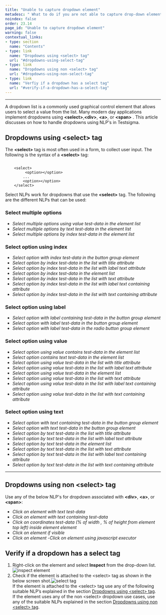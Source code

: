 ```yaml
---
title: "Unable to capture dropdown element"
metadesc: " What to do if you are not able to capture drop-down element."
noindex: false
order: 23.14
page_id: "Unable to capture dropdown element"
warning: false
contextual_links:
- type: section
  name: "Contents"
- type: link
  name: "Dropdowns using <select> tag"
  url: "#dropdowns-using-select-tag"
- type: link
  name: "Dropdowns using non <select> tag"
  url: "#dropdowns-using-non-select-tag"
- type: link
  name: "Verfiy if a dropdown has a select tag"
  url: "#verify-if-a-dropdown-has-a-select-tag"
---
```


---

A dropdown list is a commonly used graphical control element that allows users to select a value from the list. Many modern day applications implement dropdowns using **\<select>**,**\<div>**, **\<a>**, or **\<span>** .
This article discusses on how to handle dropdowns using NLP's in Testsigma.

## **Dropdowns using \<select> tag**

The **\<select>** tag is most often used in a form, to collect user input. The following is the syntax of a **\<select>** tag:


```

    <select>
         <option></option>
        ...
        <option></option>
    </select>
```

Select NLPs work for dropdowns that use the **\<select>** tag. The following are the different NLPs that can be used:

### **Select multiple options**

- *Select multiple options using value test-data in the element list*
- *Select multiple options by text test-data in the element list*
-  *Select multiple options by index test-data in the element list*

### **Select option using index**

- *Select option with index test-data in the button group element*
- *Select option by index test-data in the list with title attribute*
- *Select option by index test-data in the list with label text attribute*
- *Select option by index test-data in the element list*
- *Select option by index test-data in the list with text attribute*
- *Select option by index test-data in the list with label text containing attribute*
- *Select option by index test-data in the list with text containing attribute*


### **Select option using label**

- *Select option with label containing test-data in the button group element*
- *Select option with label test-data in the button group element*
- *Select option with label test-data in the radio button group element*

### **Select option using value**

- *Select option using value contains test-data in the element list*
- *Select option contains text test-data in the element list*
- *Select option using value test-data in the list with title attribute*
- *Select option using value test-data in the list with label text attribute*
- *Select option using value test-data in the element list*
- *Select option using value test-data in the list with text attribute*
- *Select option using value test-data in the list with label text containing attribute*
- *Select option using value test-data in the list with text containing attribute*

### **Select option using text**

- *Select option with text containing test-data in the button group element*
- *Select option with text test-data in the button group element*
- *Select option by text test-data in the list with title attribute*
- *Select option by text test-data in the list with label text attribute*
- *Select option by text test-data in the element list*
- *Select option by text test-data in the list with text attribute*
- *Select option by text test-data in the list with label text containing attribute*
- *Select option by text test-data in the list with text containing attribute*


---

## **Dropdowns using non \<select> tag**

Use any of the below NLP's for dropdown associated with **\<div>**, **\<a>**, or **\<span>**:

- *Click on element with text test-data*
- *Click on element with text containing test-data*
- *Click on coordinates test-data (% of width , % of height from element top left) inside element element*
- *Click on element if visible*
- *Click on element*
-*Click on element using javascript executor*

## **Verify if a dropdown has a select tag**

1.	Right-click on the element and select **Inspect** from the drop-down list.![inspect element](https://s3.amazonaws.com/static-docs.testsigma.com/new_images/troubleshooting/NLPs/unable-to-capture-select-element/inspect_drop_down.png)
2.	Check if the element is attached to the  \<select> tag as shown in the below screen shot.![select tag](https://s3.amazonaws.com/static-docs.testsigma.com/new_images/troubleshooting/NLPs/unable-to-capture-select-element/select_tag.png)<br>
If the element is attached to the \<select> tag use any of the following suitable NLP’s explained in the section [Dropdowns using \<select> tag](#dropdowns-using-select-tag).<br>
If the element uses any of the non \<select> dropdown use cases, use any of the suitable NLPs explained in the section [Dropdowns using non \<select> tag](#dropdowns-using-non-select-tag). 

